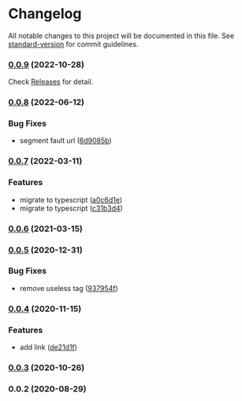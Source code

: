 # Changelog

All notable changes to this project will be documented in this file. See [standard-version](https://github.com/conventional-changelog/standard-version) for commit guidelines.

### [0.0.9](https://github.com/ntnyq/ntnyq/compare/v0.0.8...v0.0.9) (2022-10-28)

Check [Releases](https://github.com/ntnyq/cli/releases) for detail.

### [0.0.8](https://github.com/ntnyq/ntnyq/compare/v0.0.7...v0.0.8) (2022-06-12)

### Bug Fixes

-   segment fault url ([6d9085b](https://github.com/ntnyq/ntnyq/commit/6d9085b3769f4b50aa0132c0f9ce4a88d64fa34c))

### [0.0.7](https://github.com/ntnyq/ntnyq/compare/v0.0.6...v0.0.7) (2022-03-11)

### Features

-   migrate to typescript ([a0c6d1e](https://github.com/ntnyq/ntnyq/commit/a0c6d1e4c357baa781b0320570c4be72f0abe727))
-   migrate to typescript ([c31b3d4](https://github.com/ntnyq/ntnyq/commit/c31b3d428f35eaaaeabfdac8d7659d62f7a1c41f))

### [0.0.6](https://github.com/ntnyq/ntnyq/compare/v0.0.5...v0.0.6) (2021-03-15)

### [0.0.5](https://github.com/ntnyq/ntnyq/compare/v0.0.4...v0.0.5) (2020-12-31)

### Bug Fixes

-   remove useless tag ([937954f](https://github.com/ntnyq/ntnyq/commit/937954f112e6799b47332d5cfa4a0c4eb44b3ee6))

### [0.0.4](https://github.com/ntnyq/ntnyq/compare/v0.0.3...v0.0.4) (2020-11-15)

### Features

-   add link ([de21d1f](https://github.com/ntnyq/ntnyq/commit/de21d1ffdda9e5b29ece42c767e1095c1aace139))

### [0.0.3](https://github.com/ntnyq/ntnyq/compare/v0.0.2...v0.0.3) (2020-10-26)

### 0.0.2 (2020-08-29)
